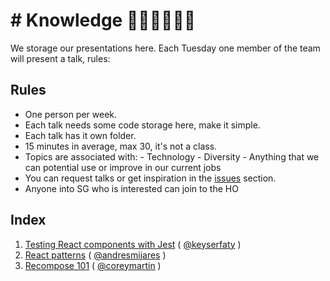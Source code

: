 # # Knowledge ☝🏽👌🏻☝🏽

We storage our presentations here. Each Tuesday one member of the team will present a talk, rules:

## Rules

* One person per week.
* Each talk needs some code storage here, make it simple.
* Each talk has it own folder.
* 15 minutes in average, max 30, it's not a class.
* Topics are associated with:
	  - Technology
	  - Diversity
	  - Anything that we can potential use or improve in our current jobs
* You can request talks or get inspiration in the [issues](https://github.com/sgrepo/fe_talks/issues) section.
* Anyone into SG who is interested can join to the HO

## Index

1. [Testing React components with Jest](https://github.com/sgrepo/fe_talks/tree/master/1-testing-react-components-with-jest) ( [@keyserfaty](https://github.com/keyserfaty) )
2. [React patterns](https://github.com/sgrepo/fe_talks/tree/master/2-react-patterns) ( [@andresmijares](https://github.com/andresmijares) )
3. [Recompose 101](https://github.com/sgrepo/fe_talks/tree/master/3-recompose-framework) ( [@coreymartin](https://github.com/coreymartin) )
